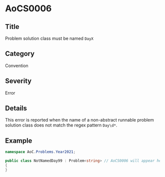# AoCS0006

## Title
Problem solution class must be named `DayX`

## Category
Convention

## Severity
Error

## Details
This error is reported when the name of a non-abstract runnable problem solution class does not match the regex pattern `Day\d*`.

## Example
```csharp
namespace AoC.Problems.Year2021;

public class NotNamedDay99 : Problem<string> // AoCS0006 will appear here
{
}
```
